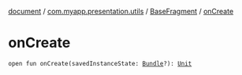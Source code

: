 [document](../../index.md) / [com.myapp.presentation.utils](../index.md) / [BaseFragment](index.md) / [onCreate](./on-create.md)

# onCreate

`open fun onCreate(savedInstanceState: `[`Bundle`](https://developer.android.com/reference/android/os/Bundle.html)`?): `[`Unit`](https://kotlinlang.org/api/latest/jvm/stdlib/kotlin/-unit/index.html)